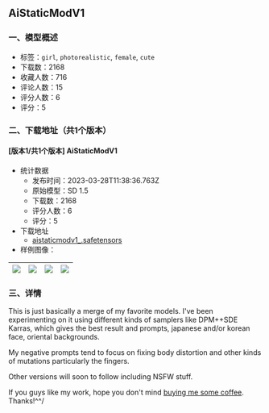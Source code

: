 ## AiStaticModV1
### 一、模型概述

- 标签：`girl`, `photorealistic`, `female`, `cute`
- 下载数：2168
- 收藏人数：716
- 评论人数：15
- 评分人数：6
- 评分：5

### 二、下载地址（共1个版本）

#### [版本1/共1个版本] AiStaticModV1

- 统计数据
  - 发布时间：2023-03-28T11:38:36.763Z
  - 原始模型：SD 1.5
  - 下载数：2168
  - 评分人数：6
  - 评分：5
- 下载地址
  - [aistaticmodv1_.safetensors](https://civitai.com/api/download/models/18764)
- 样例图像：

| <img src="https://image.civitai.com/xG1nkqKTMzGDvpLrqFT7WA/052e0742-14c3-4965-fac7-1f54f3cefa00/width=450/280676.jpeg" /> | <img src="https://image.civitai.com/xG1nkqKTMzGDvpLrqFT7WA/c8b08605-b438-4f9c-5671-b6badb4cfa00/width=450/280675.jpeg" /> | <img src="https://image.civitai.com/xG1nkqKTMzGDvpLrqFT7WA/5feedc31-c35d-4994-059c-d6a5edbf5e00/width=450/202411.jpeg" /> | <img src="https://image.civitai.com/xG1nkqKTMzGDvpLrqFT7WA/cf7e3ad7-4f67-413c-d2f3-b4377505e300/width=450/280674.jpeg" /> |
| ---- | ---- | ---- | ---- |


### 三、详情
<p>This is just basically a merge of my favorite models. I've been experimenting on it using different kinds of samplers like DPM++SDE Karras, which gives the best result and prompts, japanese and/or korean face, oriental backgrounds.</p><p>My negative prompts tend to focus on fixing body distortion and other kinds of mutations particularly the fingers.</p><p>Other versions will soon to follow including NSFW stuff.</p><p>If you guys like my work, hope you don't mind <a rel="ugc" href="https://ko-fi.com/aistatic">buying me some coffee</a>. Thanks!^^/</p>